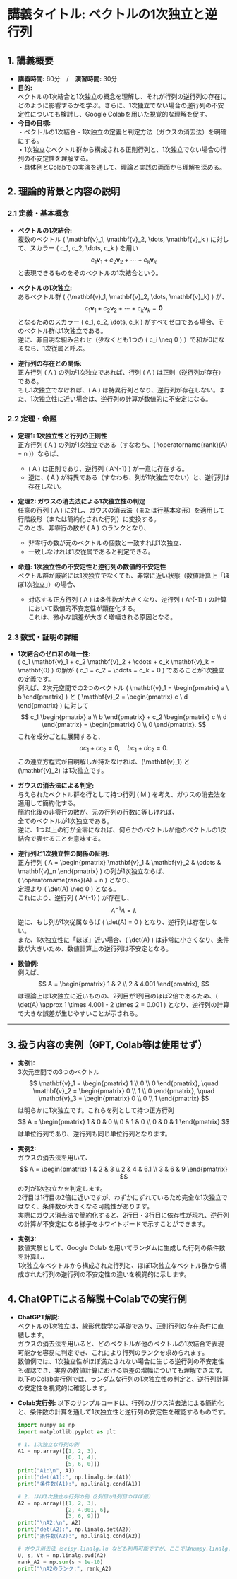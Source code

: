 # 講義タイトル: ベクトルの1次独立と逆行列

## 1. 講義概要
- **講義時間:** 60分　/　**演習時間:** 30分
- **目的:**  
  ベクトルの1次結合と1次独立の概念を理解し、それが行列の逆行列の存在にどのように影響するかを学ぶ。さらに、1次独立でない場合の逆行列の不安定性についても検討し、Google Colabを用いた視覚的な理解を促す。
- **今日の目標:**  
  ・ベクトルの1次結合・1次独立の定義と判定方法（ガウスの消去法）を明確にする。  
  ・1次独立なベクトル群から構成される正則行列と、1次独立でない場合の行列の不安定性を理解する。  
  ・具体例とColabでの実演を通して、理論と実践の両面から理解を深める。

## 2. 理論的背景と内容の説明
### 2.1 定義・基本概念
- **ベクトルの1次結合:**  
  複数のベクトル \( \mathbf{v}_1, \mathbf{v}_2, \dots, \mathbf{v}_k \) に対して、スカラー \( c_1, c_2, \dots, c_k \) を用い  
  $$
  c_1 \mathbf{v}_1 + c_2 \mathbf{v}_2 + \cdots + c_k \mathbf{v}_k
  $$
  と表現できるものをそのベクトルの1次結合という。

- **ベクトルの1次独立:**  
  あるベクトル群 \( \{\mathbf{v}_1, \mathbf{v}_2, \dots, \mathbf{v}_k\} \) が、  
  $$
  c_1 \mathbf{v}_1 + c_2 \mathbf{v}_2 + \cdots + c_k \mathbf{v}_k = \mathbf{0}
  $$
  となるためのスカラー \( c_1, c_2, \dots, c_k \) がすべてゼロである場合、そのベクトル群は1次独立である。  
  逆に、非自明な組み合わせ（少なくとも1つの \( c_i \neq 0 \) ）で和が0になるなら、1次従属と呼ぶ。

- **逆行列の存在との関係:**  
  正方行列 \( A \) の列が1次独立であれば、行列 \( A \) は正則（逆行列が存在）である。  
  もし1次独立でなければ、\( A \) は特異行列となり、逆行列が存在しない。また、1次独立性に近い場合は、逆行列の計算が数値的に不安定になる。

### 2.2 定理・命題
- **定理1: 1次独立性と行列の正則性**  
  正方行列 \( A \) の列が1次独立である（すなわち、\( \operatorname{rank}(A) = n \)）ならば、  
  - \( A \) は正則であり、逆行列 \( A^{-1} \) が一意に存在する。  
  - 逆に、\( A \) が特異である（すなわち、列が1次独立でない）と、逆行列は存在しない。  

- **定理2: ガウスの消去法による1次独立性の判定**  
  任意の行列 \( A \) に対し、ガウスの消去法（または行基本変形）を適用して行階段形（または簡約化された行列）に変換する。  
  このとき、非零行の数が \( A \) のランクとなり、  
  - 非零行の数が元のベクトルの個数と一致すれば1次独立、  
  - 一致しなければ1次従属であると判定できる。

- **命題: 1次独立性の不安定性と逆行列の数値的不安定性**  
  ベクトル群が厳密には1次独立でなくても、非常に近い状態（数値計算上「ほぼ1次独立」）の場合、  
  - 対応する正方行列 \( A \) は条件数が大きくなり、逆行列 \( A^{-1} \) の計算において数値的不安定性が顕在化する。  
  これは、微小な誤差が大きく増幅される原因となる。

### 2.3 数式・証明の詳細
- **1次結合のゼロ和の唯一性:**  
  \( c_1 \mathbf{v}_1 + c_2 \mathbf{v}_2 + \cdots + c_k \mathbf{v}_k = \mathbf{0} \) の解が \( c_1 = c_2 = \cdots = c_k = 0 \) であることが1次独立の定義です。  
  例えば、2次元空間での2つのベクトル \( \mathbf{v}_1 = \begin{pmatrix} a \\ b \end{pmatrix} \) と \( \mathbf{v}_2 = \begin{pmatrix} c \\ d \end{pmatrix} \) に対して  
  $$
  c_1 \begin{pmatrix} a \\ b \end{pmatrix} + c_2 \begin{pmatrix} c \\ d \end{pmatrix} = \begin{pmatrix} 0 \\ 0 \end{pmatrix}.
  $$
  これを成分ごとに展開すると、  
  $$
  a c_1 + c c_2 = 0, \quad b c_1 + d c_2 = 0.
  $$
  この連立方程式が自明解しか持たなければ、\(\mathbf{v}_1\) と \(\mathbf{v}_2\) は1次独立です。  

- **ガウスの消去法による判定:**  
  与えられたベクトル群を行として持つ行列 \( M \) を考え、ガウスの消去法を適用して簡約化する。  
  簡約化後の非零行の数が、元の行列の行数に等しければ、  
  全てのベクトルが1次独立である。  
  逆に、1つ以上の行が全零になれば、何らかのベクトルが他のベクトルの1次結合で表せることを意味する。

- **逆行列と1次独立性の関係の証明:**  
  正方行列 \( A = \begin{pmatrix} \mathbf{v}_1 & \mathbf{v}_2 & \cdots & \mathbf{v}_n \end{pmatrix} \) の列が1次独立ならば、  
  \( \operatorname{rank}(A) = n \) となり、  
  定理より \( \det(A) \neq 0 \) となる。  
  これにより、逆行列 \( A^{-1} \) が存在し、  
  $$
  A^{-1} A = I.
  $$
  逆に、もし列が1次従属ならば \( \det(A) = 0 \) となり、逆行列は存在しない。  
  また、1次独立性に「ほぼ」近い場合、\( \det(A) \) は非常に小さくなり、条件数が大きいため、数値計算上の逆行列は不安定となる。

- **数値例:**  
  例えば、  
  $$
  A = \begin{pmatrix}
  1 & 2 \\
  2 & 4.001
  \end{pmatrix},
  $$
  は理論上は1次独立に近いものの、2列目が1列目のほぼ2倍であるため、\( \det(A) \approx 1 \times 4.001 - 2 \times 2 = 0.001 \) となり、逆行列の計算で大きな誤差が生じやすいことが示される。

---

## 3. 扱う内容の実例（GPT, Colab等は使用せず）
- **実例1:**  
  3次元空間での3つのベクトル  
  $$
  \mathbf{v}_1 = \begin{pmatrix} 1 \\ 0 \\ 0 \end{pmatrix}, \quad
  \mathbf{v}_2 = \begin{pmatrix} 0 \\ 1 \\ 0 \end{pmatrix}, \quad
  \mathbf{v}_3 = \begin{pmatrix} 0 \\ 0 \\ 1 \end{pmatrix}
  $$
  は明らかに1次独立です。これらを列として持つ正方行列  
  $$
  A = \begin{pmatrix}
  1 & 0 & 0 \\
  0 & 1 & 0 \\
  0 & 0 & 1
  \end{pmatrix}
  $$
  は単位行列であり、逆行列も同じ単位行列となります。

- **実例2:**  
  ガウスの消去法を用いて、  
  $$
  A = \begin{pmatrix}
  1 & 2 & 3 \\
  2 & 4 & 6.1 \\
  3 & 6 & 9
  \end{pmatrix}
  $$
  の列が1次独立かを判定します。  
  2行目は1行目の2倍に近いですが、わずかにずれているため完全な1次独立ではなく、条件数が大きくなる可能性があります。  
  実際にガウス消去法で簡約化すると、2行目・3行目に依存性が現れ、逆行列の計算が不安定になる様子をホワイトボードで示すことができます。

- **実例3:**  
  数値実験として、Google Colab を用いてランダムに生成した行列の条件数を計算し、  
  1次独立なベクトルから構成された行列と、ほぼ1次独立なベクトル群から構成された行列の逆行列の不安定性の違いを視覚的に示します。

## 4. ChatGPTによる解説＋Colabでの実行例
- **ChatGPT解説:**  
  ベクトルの1次独立は、線形代数学の基礎であり、正則行列の存在条件に直結します。  
  ガウスの消去法を用いると、どのベクトルが他のベクトルの1次結合で表現可能かを容易に判定でき、これにより行列のランクを求められます。  
  数値例では、1次独立性がほぼ満たされない場合に生じる逆行列の不安定性も確認でき、実際の数値計算における誤差の増幅についても理解できます。  
  以下のColab実行例では、ランダムな行列の1次独立性の判定と、逆行列計算の安定性を視覚的に確認します。

- **Colab実行例:** 以下のサンプルコードは、行列のガウス消去法による簡約化と、条件数の計算を通して1次独立性と逆行列の安定性を確認するものです。
  ```python
  import numpy as np
  import matplotlib.pyplot as plt

  # 1. 1次独立な行列の例
  A1 = np.array([[1, 2, 3],
                 [0, 1, 4],
                 [5, 6, 0]])
  print("A1:\n", A1)
  print("det(A1):", np.linalg.det(A1))
  print("条件数(A1):", np.linalg.cond(A1))

  # 2. ほぼ1次独立な行列の例（2列目が1列目のほぼ倍）
  A2 = np.array([[1, 2, 3],
                 [2, 4.001, 6],
                 [3, 6, 9]])
  print("\nA2:\n", A2)
  print("det(A2):", np.linalg.det(A2))
  print("条件数(A2):", np.linalg.cond(A2))

  # ガウス消去法（scipy.linalg.lu なども利用可能ですが、ここではnumpy.linalg.svdでランクを確認）
  U, s, Vt = np.linalg.svd(A2)
  rank_A2 = np.sum(s > 1e-10)
  print("\nA2のランク:", rank_A2)
